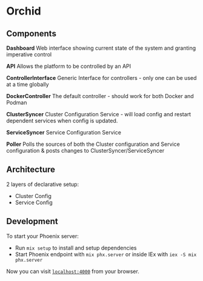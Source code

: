 # Orchid

## Components

**Dashboard**
Web interface showing current state of the system and granting imperative control

**API**
Allows the platform to be controlled by an API

**ControllerInterface**
Generic Interface for controllers - only one can be used at a time globally

**DockerController**
The default controller - should work for both Docker and Podman

**ClusterSyncer**
Cluster Configuration Service - will load config and restart dependent services when config is updated.

**ServiceSyncer**
Service Configuration Service

**Poller**
Polls the sources of both the Cluster configuration and Service configuration & posts changes to ClusterSyncer/ServiceSyncer


## Architecture

2 layers of declarative setup:
* Cluster Config
* Service Config


## Development

To start your Phoenix server:

  * Run `mix setup` to install and setup dependencies
  * Start Phoenix endpoint with `mix phx.server` or inside IEx with `iex -S mix phx.server`

Now you can visit [`localhost:4000`](http://localhost:4000) from your browser.
